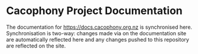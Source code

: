 # Cacophony Project Documentation

The documentation for https://docs.cacophony.org.nz is synchronised here. Synchronisation is two-way: changes made via on the documentation site are automatically reflected here and any changes pushed to this repository are reflected on the site.
